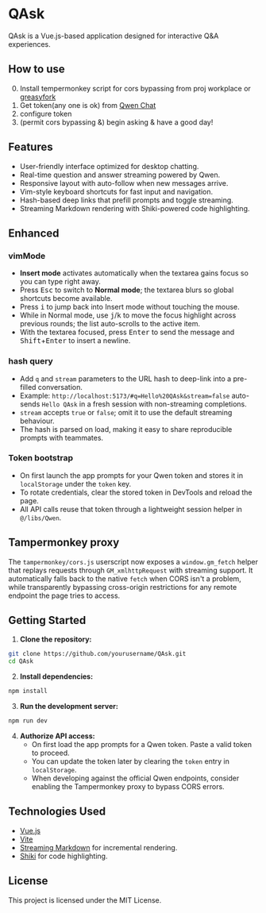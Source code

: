 # QAsk

QAsk is a Vue.js-based application designed for interactive Q&A experiences.

## How to use

0. Install tempermonkey script for cors bypassing
   from proj workplace or [greasyfork](https://greasyfork.org/zh-CN/scripts/550823-gm-fetch)
1. Get token(any one is ok) from [Qwen Chat](chat.qwen.ai)
2. configure token
3. (permit cors bypassing &) begin asking & have a good day!

## Features

- User-friendly interface optimized for desktop chatting.
- Real-time question and answer streaming powered by Qwen.
- Responsive layout with auto-follow when new messages arrive.
- Vim-style keyboard shortcuts for fast input and navigation.
- Hash-based deep links that prefill prompts and toggle streaming.
- Streaming Markdown rendering with Shiki-powered code highlighting.

## Enhanced

### vimMode

- **Insert mode** activates automatically when the textarea gains focus so you can type right away.
- Press <kbd>Esc</kbd> to switch to **Normal mode**; the textarea blurs so global shortcuts become available.
- Press <kbd>i</kbd> to jump back into Insert mode without touching the mouse.
- While in Normal mode, use <kbd>j</kbd>/<kbd>k</kbd> to move the focus highlight across previous rounds; the list auto-scrolls to the active item.
- With the textarea focused, press <kbd>Enter</kbd> to send the message and <kbd>Shift</kbd>+<kbd>Enter</kbd> to insert a newline.

### hash query

- Add `q` and `stream` parameters to the URL hash to deep-link into a pre-filled conversation.
- Example: `http://localhost:5173/#q=Hello%20QAsk&stream=false` auto-sends `Hello QAsk` in a fresh session with non-streaming completions.
- `stream` accepts `true` or `false`; omit it to use the default streaming behaviour.
- The hash is parsed on load, making it easy to share reproducible prompts with teammates.

### Token bootstrap

- On first launch the app prompts for your Qwen token and stores it in `localStorage` under the `token` key.
- To rotate credentials, clear the stored token in DevTools and reload the page.
- All API calls reuse that token through a lightweight session helper in `@/libs/Qwen`.

## Tampermonkey proxy

The `tampermonkey/cors.js` userscript now exposes a `window.gm_fetch` helper that replays requests through `GM_xmlhttpRequest` with streaming support. It automatically falls back to the native `fetch` when CORS isn't a problem, while transparently bypassing cross-origin restrictions for any remote endpoint the page tries to access.

## Getting Started

1. **Clone the repository:**

```bash
git clone https://github.com/yourusername/QAsk.git
cd QAsk
```

2. **Install dependencies:**

```bash
npm install
```

3. **Run the development server:**

```bash
npm run dev
```

4. **Authorize API access:**
   - On first load the app prompts for a Qwen token. Paste a valid token to proceed.
   - You can update the token later by clearing the `token` entry in `localStorage`.
   - When developing against the official Qwen endpoints, consider enabling the Tampermonkey proxy to bypass CORS errors.

## Technologies Used

- [Vue.js](https://vuejs.org/)
- [Vite](https://vitejs.dev/)
- [Streaming Markdown](https://github.com/thetarnav/streaming-markdown) for incremental rendering.
- [Shiki](https://shiki.style/) for code highlighting.

## License

This project is licensed under the MIT License.
